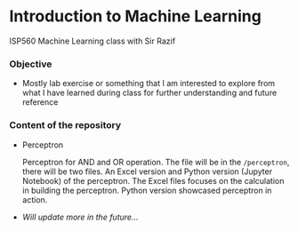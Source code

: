 # Introduction to Machine Learning

ISP560 Machine Learning class with Sir Razif 

  ### Objective
    
  - Mostly lab exercise or something that I am interested to explore from what I have learned during class for further understanding and future reference
  
  ### Content of the repository
  
  - Perceptron  
      
      Perceptron for AND and OR operation. The file will be in the `/perceptron`, there will be two files. 
      An Excel version and Python version (Jupyter Notebook) of the perceptron. 
      The Excel files focuses on the calculation in building the perceptron. 
      Python version showcased perceptron in action. 
      
  - *Will update more in the future...*
  
